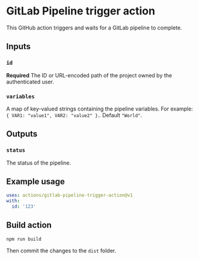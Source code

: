# GitLab Pipeline trigger action

This GitHub action triggers and waits for a GitLab pipeline to complete.

## Inputs

### `id`

**Required** The ID or URL-encoded path of the project owned by the authenticated user.

### `variables`

A map of key-valued strings containing the pipeline variables. For example: `{ VAR1: "value1", VAR2: "value2" }`.. Default `"World"`.

## Outputs

### `status`

The status of the pipeline.

## Example usage

```yaml
uses: actions/gitlab-pipeline-trigger-action@v1
with:
  id: '123'
```

## Build action

```bash
npm run build
```

Then commit the changes to the `dist` folder.
